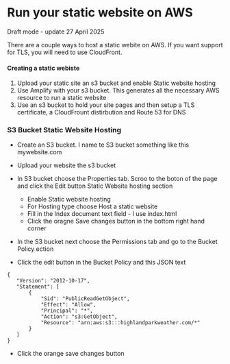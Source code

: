 # Run your static website on AWS

Draft mode - update 27 April 2025

There are a couple ways to host a static webite on AWS.  If you want support for TLS, you will need to use CloudFront.

#### Creating a static webiste
1. Upload your static site an s3 bucket and enable Static website hosting
2. Use Amplify with your s3 bucket.  This generates all the necessary AWS resource to run a static website
3. Use an s3 bucket to hold your site pages and then setup a TLS certificate, a CloudFrount distirbution and Route 53 for DNS

### S3 Bucket Static Website Hosting
* Create an S3 bucket.  I name te S3 bucket something like this mywebsite.com
* Upload your website the s3 bucket
* In S3 bucket choose the Properties tab.  Scroo to the boton of the page and click the Edit button Static Website hosting section
  * Enable Static website hosting
  * For Hosting type choose Host a static website
  * Fill in the Index document text field - I use index.html
  * Click the oragne Save changes button in the bottom right hand corner
 
* In the S3 bucket next choose the Permissions tab and go to the Bucket Policy ection
 * Click the edit button in the Bucket Policy and this JSON text
 ```
{
    "Version": "2012-10-17",
    "Statement": [
        {
            "Sid": "PublicReadGetObject",
            "Effect": "Allow",
            "Principal": "*",
            "Action": "s3:GetObject",
            "Resource": "arn:aws:s3:::highlandparkweather.com/*"
        }
    ]
}
```
* Click the orange save changes button
  


